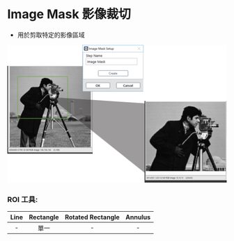 # Image Mask 影像裁切

* 用於剪取特定的影像區域

![](../../../.gitbook/assets/tu-pian-38.png)

### ROI 工具:

| Line | Rectangle | Rotated Rectangle | Annulus |
| :---: | :---: | :---: | :---: |
| - | 單一 | - | - |

